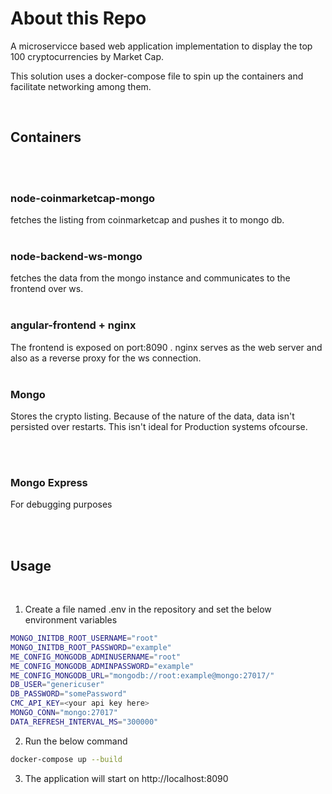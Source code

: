 # About this Repo


A microservicce based web application implementation to display the top 100 cryptocurrencies by Market Cap. 

This solution uses a docker-compose file to spin up the containers and facilitate networking among them.

</br>

## Containers
</br>
</br>

### node-coinmarketcap-mongo

fetches the listing from coinmarketcap and pushes it to mongo db.
</br>
</br>
### node-backend-ws-mongo

fetches the data from the mongo instance and communicates to the frontend over ws.
</br>
</br>
### angular-frontend + nginx

The frontend is exposed on port:8090 . nginx serves as the web server and also as a reverse proxy for the ws connection.
</br>
</br>
### Mongo
Stores the crypto listing. Because of the nature of the data, data isn't persisted over restarts. This isn't ideal for Production systems ofcourse.

</br>
</br>

### Mongo Express

For debugging purposes


</br>
</br>


## Usage
</br>

1. Create a file named .env in the repository and set the below environment variables

```bash
MONGO_INITDB_ROOT_USERNAME="root"
MONGO_INITDB_ROOT_PASSWORD="example"
ME_CONFIG_MONGODB_ADMINUSERNAME="root"
ME_CONFIG_MONGODB_ADMINPASSWORD="example"
ME_CONFIG_MONGODB_URL="mongodb://root:example@mongo:27017/"
DB_USER="genericuser"
DB_PASSWORD="somePassword"
CMC_API_KEY=<your api key here>
MONGO_CONN="mongo:27017"
DATA_REFRESH_INTERVAL_MS="300000"
```

2. Run the below command

```bash
docker-compose up --build
```

3. The application will start on http://localhost:8090